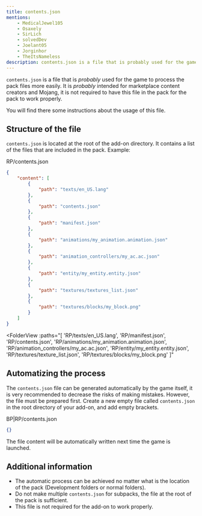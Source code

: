 ```yaml
---
title: contents.json
mentions:
    - MedicalJewel105
    - Osaxely
    - SirLich
    - solvedDev
    - Joelant05
    - Jorginhor
    - TheItsNameless
description: contents.json is a file that is probably used for the game to process the pack files more easily. It is probably intended for marketplace content creators and Mojang, it is not required to have this file in the pack for the pack to work properly.
---
```


`contents.json` is a file that is _probably_ used for the game to process the pack files more easily. It is _probably_ intended for marketplace content creators and Mojang, it is not required to have this file in the pack for the pack to work properly.

You will find there some instructions about the usage of this file.

## Structure of the file

`contents.json` is located at the root of the add-on directory. It contains a list of the files that are included in the pack.
Example:

<CodeHeader>RP/contents.json</CodeHeader>

```json
{
	"content": [
		{
			"path": "texts/en_US.lang"
		},
		{
			"path": "contents.json"
		},
		{
			"path": "manifest.json"
		},
		{
			"path": "animations/my_animation.animation.json"
		},
		{
			"path": "animation_controllers/my_ac.ac.json"
		},
		{
			"path": "entity/my_entity.entity.json"
		},
		{
			"path": "textures/textures_list.json"
		},
		{
			"path": "textures/blocks/my_block.png"
		}
	]
}
```

<FolderView
	:paths="[
    'RP/texts/en_US.lang',
    'RP/manifest.json',
    'RP/contents.json',
    'RP/animations/my_animation.animation.json',
    'RP/animation_controllers/my_ac.ac.json',
    'RP/entity/my_entity.entity.json',
    'RP/textures/texture_list.json',
    'RP/textures/blocks/my_block.png'
]"
> </FolderView>

## Automatizing the process

The `contents.json` file can be generated automatically by the game itself, it is very recommended to decrease the risks of making mistakes. However, the file must be prepared first. Create a new empty file called `contents.json` in the root directory of your add-on, and add empty brackets.

<CodeHeader>BP|RP/contents.json</CodeHeader>

```json
{}
```

The file content will be automatically written next time the game is launched.

## Additional information

-   The automatic process can be achieved no matter what is the location of the pack (Development folders or normal folders).
-   Do not make multiple `contents.json` for subpacks, the file at the root of the pack is sufficient.
-   This file is not required for the add-on to work properly.
